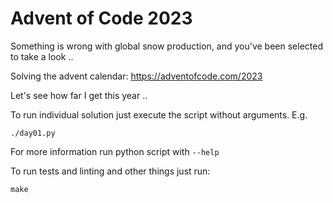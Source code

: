# Advent of Code 2023

Something is wrong with global snow production, and you've been selected to take
a look ..

Solving the advent calendar: https://adventofcode.com/2023

Let's see how far I get this year ..

To run individual solution just execute the script without arguments. E.g.

    ./day01.py

For more information run python script with `--help`

To run tests and linting and other things just run:

    make
